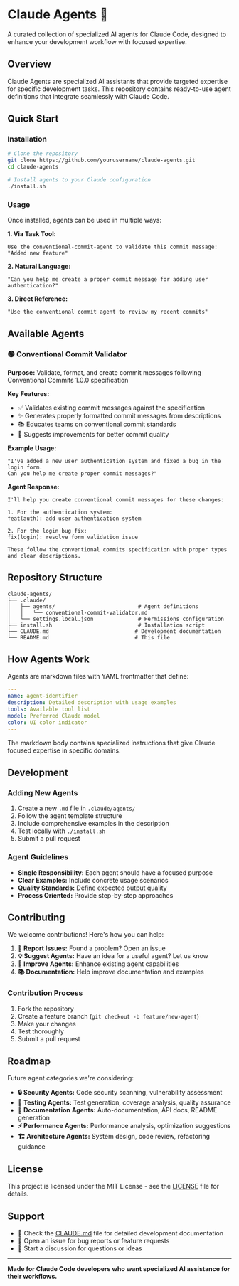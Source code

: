 # Claude Agents 🤖

A curated collection of specialized AI agents for Claude Code, designed to enhance your development workflow with focused expertise.

## Overview

Claude Agents are specialized AI assistants that provide targeted expertise for specific development tasks. This repository contains ready-to-use agent definitions that integrate seamlessly with Claude Code.

## Quick Start

### Installation

```bash
# Clone the repository
git clone https://github.com/yourusername/claude-agents.git
cd claude-agents

# Install agents to your Claude configuration
./install.sh
```

### Usage

Once installed, agents can be used in multiple ways:

**1. Via Task Tool:**
```
Use the conventional-commit-agent to validate this commit message: "Added new feature"
```

**2. Natural Language:**
```
"Can you help me create a proper commit message for adding user authentication?"
```

**3. Direct Reference:**
```
"Use the conventional commit agent to review my recent commits"
```

## Available Agents

### 🟢 Conventional Commit Validator
**Purpose:** Validate, format, and create commit messages following Conventional Commits 1.0.0 specification

**Key Features:**
- ✅ Validates existing commit messages against the specification
- ✨ Generates properly formatted commit messages from descriptions
- 📚 Educates teams on conventional commit standards
- 🔧 Suggests improvements for better commit quality

**Example Usage:**
```
"I've added a new user authentication system and fixed a bug in the login form. 
Can you help me create proper commit messages?"
```

**Agent Response:**
```
I'll help you create conventional commit messages for these changes:

1. For the authentication system:
feat(auth): add user authentication system

2. For the login bug fix:
fix(login): resolve form validation issue

These follow the conventional commits specification with proper types and clear descriptions.
```

## Repository Structure

```
claude-agents/
├── .claude/
│   ├── agents/                          # Agent definitions
│   │   └── conventional-commit-validator.md
│   └── settings.local.json              # Permissions configuration
├── install.sh                           # Installation script
├── CLAUDE.md                           # Development documentation  
└── README.md                           # This file
```

## How Agents Work

Agents are markdown files with YAML frontmatter that define:

```yaml
---
name: agent-identifier
description: Detailed description with usage examples
tools: Available tool list
model: Preferred Claude model
color: UI color indicator
---
```

The markdown body contains specialized instructions that give Claude focused expertise in specific domains.

## Development

### Adding New Agents

1. Create a new `.md` file in `.claude/agents/`
2. Follow the agent template structure
3. Include comprehensive examples in the description
4. Test locally with `./install.sh`
5. Submit a pull request

### Agent Guidelines

- **Single Responsibility:** Each agent should have a focused purpose
- **Clear Examples:** Include concrete usage scenarios
- **Quality Standards:** Define expected output quality
- **Process Oriented:** Provide step-by-step approaches

## Contributing

We welcome contributions! Here's how you can help:

1. **🐛 Report Issues:** Found a problem? Open an issue
2. **💡 Suggest Agents:** Have an idea for a useful agent? Let us know
3. **🔧 Improve Agents:** Enhance existing agent capabilities
4. **📚 Documentation:** Help improve documentation and examples

### Contribution Process

1. Fork the repository
2. Create a feature branch (`git checkout -b feature/new-agent`)
3. Make your changes
4. Test thoroughly
5. Submit a pull request

## Roadmap

Future agent categories we're considering:

- **🔒 Security Agents:** Code security scanning, vulnerability assessment
- **🧪 Testing Agents:** Test generation, coverage analysis, quality assurance  
- **📖 Documentation Agents:** Auto-documentation, API docs, README generation
- **⚡ Performance Agents:** Performance analysis, optimization suggestions
- **🏗️ Architecture Agents:** System design, code review, refactoring guidance

## License

This project is licensed under the MIT License - see the [LICENSE](LICENSE) file for details.

## Support

- 📖 Check the [CLAUDE.md](CLAUDE.md) file for detailed development documentation
- 🐛 Open an issue for bug reports or feature requests  
- 💬 Start a discussion for questions or ideas

---

**Made for Claude Code developers who want specialized AI assistance for their workflows.**